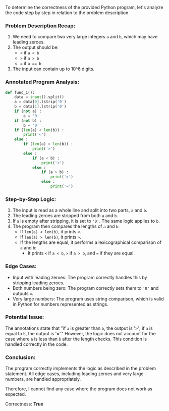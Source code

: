 To determine the correctness of the provided Python program, let's analyze the code step by step in relation to the problem description.

### Problem Description Recap:
1. We need to compare two very large integers `a` and `b`, which may have leading zeroes.
2. The output should be:
   - `<` if `a < b`
   - `>` if `a > b`
   - `=` if `a == b`
3. The input can contain up to 10^6 digits.

### Annotated Program Analysis:
```python
def func_1():
    data = input().split()
    a = data[0].lstrip('0')
    b = data[1].lstrip('0')
    if (not a) :
        a = '0'
    if (not b) :
        b = '0'
    if (len(a) < len(b)) :
        print('<')
    else :
        if (len(a) > len(b)) :
            print('>')
        else :
            if (a < b) :
                print('<')
            else :
                if (a > b) :
                    print('>')
                else :
                    print('=')
```

### Step-by-Step Logic:
1. The input is read as a whole line and split into two parts, `a` and `b`.
2. The leading zeroes are stripped from both `a` and `b`.
3. If `a` is empty after stripping, it is set to `'0'`. The same logic applies to `b`.
4. The program then compares the lengths of `a` and `b`:
   - If `len(a) < len(b)`, it prints `<`.
   - If `len(a) > len(b)`, it prints `>`.
   - If the lengths are equal, it performs a lexicographical comparison of `a` and `b`:
     - It prints `<` if `a < b`, `>` if `a > b`, and `=` if they are equal.

### Edge Cases:
- Input with leading zeroes: The program correctly handles this by stripping leading zeroes.
- Both numbers being zero: The program correctly sets them to `'0'` and outputs `=`.
- Very large numbers: The program uses string comparison, which is valid in Python for numbers represented as strings.

### Potential Issue:
The annotations state that "if `a` is greater than `b`, the output is '>'; if `a` is equal to `b`, the output is '='." However, the logic does not account for the case where `a` is less than `b` after the length checks. This condition is handled correctly in the code.

### Conclusion:
The program correctly implements the logic as described in the problem statement. All edge cases, including leading zeroes and very large numbers, are handled appropriately. 

Therefore, I cannot find any case where the program does not work as expected.

Correctness: **True**